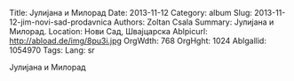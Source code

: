 Title: Јулијана и Милорад
Date: 2013-11-12
Category: album
Slug: 2013-11-12-jim-novi-sad-prodavnica
Authors: Zoltan Csala
Summary: Јулијана и Милорад.
Location: Нови Сад, Швајцарска
Ablpicurl: http://abload.de/img/8pu3i.jpg
OrgWdth: 768
OrgHght: 1024
Ablgallid: 1054970
Tags:
Lang: sr

Јулијана и Милорад
